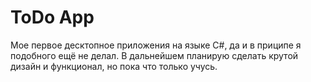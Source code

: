 # ToDo App
Мое первое десктопное приложения на языке C#, да и в приципе я подобного ещё не делал. В дальнейшем планирую сделать крутой дизайн и функционал, но пока что только учусь.
